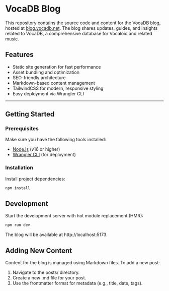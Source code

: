 # VocaDB Blog

This repository contains the source code and content for the VocaDB blog, hosted at [blog.vocadb.net](https://blog.vocadb.net). The blog shares updates, guides, and insights related to VocaDB, a comprehensive database for Vocaloid and related music.

## Features

- Static site generation for fast performance
- Asset bundling and optimization
- SEO-friendly architecture
- Markdown-based content management
- TailwindCSS for modern, responsive styling
- Easy deployment via Wrangler CLI

---

## Getting Started

### Prerequisites

Make sure you have the following tools installed:

- [Node.js](https://nodejs.org/) (v16 or higher)
- [Wrangler CLI](https://developers.cloudflare.com/workers/wrangler/) (for deployment)

### Installation

Install project dependencies:

```bash
npm install
```

## Development

Start the development server with hot module replacement (HMR):

```bash
npm run dev
```

The blog will be available at http://localhost:5173.

## Adding New Content

Content for the blog is managed using Markdown files. To add a new post:

1. Navigate to the posts/ directory.
2. Create a new .md file for your post.
3. Use the frontmatter format for metadata (e.g., title, date, tags).
